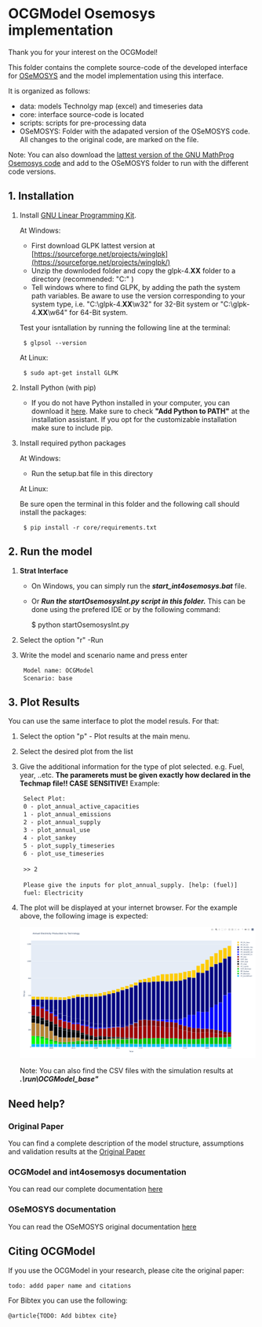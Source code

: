 # OCGModel Osemosys implementation

Thank you for your interest on the OCGModel!

This folder contains the complete source-code of the developed interface for [OSeMOSYS](http://www.osemosys.org) and the model implementation using this interface.

It is organized as follows:
  - data: models Technolgy map (excel) and timeseries data
  - core: interface source-code is located
  - scripts: scripts for pre-processing data
  - OSeMOSYS: Folder with the adapated version of the OSeMOSYS code. All changes to the original code, are marked on the file. 
  
Note: You can also download the [lattest version of the GNU MathProg Osemosys code](http://www.osemosys.org/get-started.html) and add to the OSeMOSYS folder to run with the different code versions. 
  

## 1. Installation

1. Install [GNU Linear Programming Kit](https://www.gnu.org/software/glpk/).

	At Windows:
		
	- First download GLPK lattest version at [https://sourceforge.net/projects/winglpk](https://sourceforge.net/projects/winglpk/)
	- Unzip the downloded folder and copy the glpk-4.**XX** folder to a directory (recommended: "C:\" )
	- Tell windows where to find GLPK, by adding the path the system path variables. 
	Be aware to use the version corresponding to your system type, i.e. "C:\glpk-4.**XX**\w32" for 32-Bit system or "C:\glpk-4.**XX**\w64" for 64-Bit system. 

	Test your isntallation by running the following line at the terminal: 
	
		$ glpsol --version
		
	At Linux: 
		
		$ sudo apt-get install GLPK
		
2. Install Python (with pip)
	
	- If you do not have Python installed in your computer, you can download it [here](https://www.python.org/downloads/).
        Make sure to check **"Add Python to PATH"** at the installation assistant. If you opt for the customizable installation make sure to include pip.

3. Install required python packages

	At Windows:
	
	- Run the setup.bat file in this directory
	
	At Linux:
	
	Be sure open the terminal in this folder and the following call should install the packages: 
	
		$ pip install -r core/requirements.txt

## 2. Run the model

1. **Strat Interface** 
 	- On Windows, you can simply run the ***start_int4osemosys.bat*** file.
 	- Or ***Run the startOsemosysInt.py script in this folder.*** This can be done using the prefered IDE or by the following command:

		$ python startOsemosysInt.py 

2. Select the option "r" -Run
3. Write the model and scenario name and press enter
	
		Model name: OCGModel
		Scenario: base

## 3. Plot Results

You can use the same interface to plot the model resuls. For that:

1. Select the option "p" -  Plot results at the main menu. 
2. Select the desired plot from the list
3. Give the additional information for the type of plot selected. e.g. Fuel, year, ..etc. **The paramerets must be given exactly how declared in the Techmap file!! CASE SENSITIVE!**
	Example:
		
		Select Plot:
		0 - plot_annual_active_capacities
		1 - plot_annual_emissions
		2 - plot_annual_supply
		3 - plot_annual_use
		4 - plot_sankey
		5 - plot_supply_timeseries
		6 - plot_use_timeseries
		
		>> 2
		
		Please give the inputs for plot_annual_supply. [help: (fuel)]
		fuel: Electricity
				
5. The plot will be displayed at your internet browser. For the example above, the following image is expected:

	<p align="center">
 	<img src = "..\docs\source\images\example_plot.png" width = 500 >
	</p>

	Note: You can also find the CSV files with the simulation results at ***.\run\OCGModel_base"***

## Need help? 

### Original Paper
You can find a complete description of the model structure,  assumptions and validation results at the [Original Paper](https://www.google.de)
	
### OCGModel and int4osemosys documentation
You can read our complete documentation [here](https://www.google.de)
	
### OSeMOSYS documentation
You can read the OSeMOSYS original documentation [here](https://osemosys.readthedocs.io/en/latest/?badge=latest)

## Citing OCGModel

If you use the OCGModel in your research, please cite the original paper:

	todo: addd paper name and citations 

For Bibtex you can use the following:
	
	@article{TODO: Add bibtex cite}






	
	



